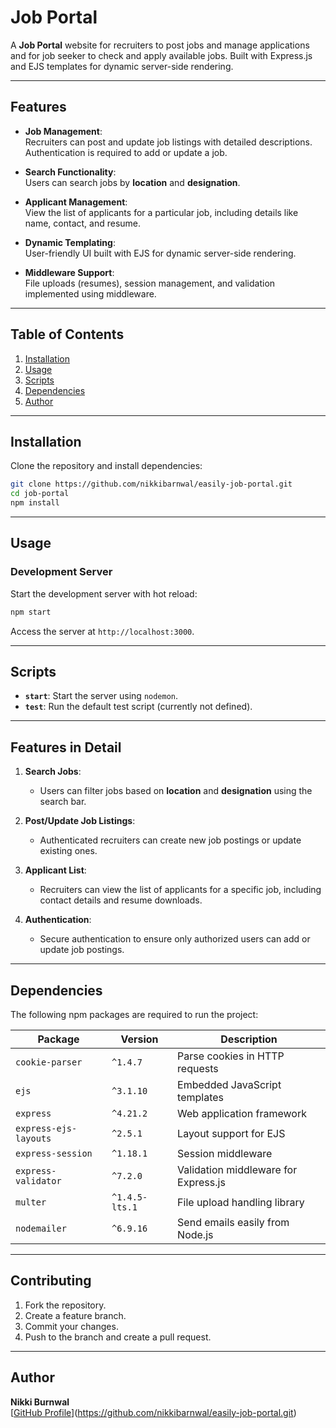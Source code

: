 # Job Portal

A **Job Portal** website for recruiters to post jobs and manage applications and for job seeker to check and apply available jobs. 
Built with Express.js and EJS templates for dynamic server-side rendering.

---

## Features

- **Job Management**:  
  Recruiters can post and update job listings with detailed descriptions.  
  Authentication is required to add or update a job.  

- **Search Functionality**:  
  Users can search jobs by **location** and **designation**.  

- **Applicant Management**:  
  View the list of applicants for a particular job, including details like name, contact, and resume.

- **Dynamic Templating**:  
  User-friendly UI built with EJS for dynamic server-side rendering.

- **Middleware Support**:  
  File uploads (resumes), session management, and validation implemented using middleware.

---

## Table of Contents
1. [Installation](#installation)
2. [Usage](#usage)
3. [Scripts](#scripts)
4. [Dependencies](#dependencies)
5. [Author](#author)

---

## Installation

Clone the repository and install dependencies:
```bash
git clone https://github.com/nikkibarnwal/easily-job-portal.git
cd job-portal
npm install
```

---

## Usage

### Development Server
Start the development server with hot reload:
```bash
npm start
```

Access the server at `http://localhost:3000`.

---

## Scripts

- **`start`**: Start the server using `nodemon`.
- **`test`**: Run the default test script (currently not defined).

---

## Features in Detail

1. **Search Jobs**:  
   - Users can filter jobs based on **location** and **designation** using the search bar.  

2. **Post/Update Job Listings**:  
   - Authenticated recruiters can create new job postings or update existing ones.  

3. **Applicant List**:  
   - Recruiters can view the list of applicants for a specific job, including contact details and resume downloads.  

4. **Authentication**:  
   - Secure authentication to ensure only authorized users can add or update job postings.

---

## Dependencies

The following npm packages are required to run the project:

| Package               | Version    | Description                                 |
|-----------------------|------------|---------------------------------------------|
| `cookie-parser`       | `^1.4.7`   | Parse cookies in HTTP requests              |
| `ejs`                 | `^3.1.10`  | Embedded JavaScript templates               |
| `express`             | `^4.21.2`  | Web application framework                   |
| `express-ejs-layouts` | `^2.5.1`   | Layout support for EJS                      |
| `express-session`     | `^1.18.1`  | Session middleware                          |
| `express-validator`   | `^7.2.0`   | Validation middleware for Express.js        |
| `multer`              | `^1.4.5-lts.1` | File upload handling library            |
| `nodemailer`          | `^6.9.16`  | Send emails easily from Node.js             |

---

## Contributing

1. Fork the repository.
2. Create a feature branch.
3. Commit your changes.
4. Push to the branch and create a pull request.

---

## Author

**Nikki Burnwal**  
[[GitHub Profile](https://github.com/)](https://github.com/nikkibarnwal/easily-job-portal.git)
